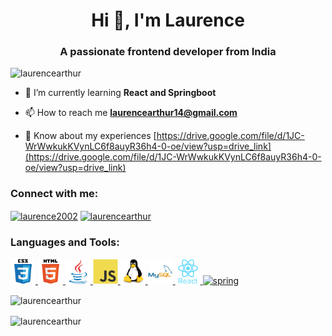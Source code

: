 <h1 align="center">Hi 👋, I'm Laurence</h1>
<h3 align="center">A passionate frontend developer from India</h3>

<p align="left"> <img src="https://komarev.com/ghpvc/?username=laurencearthur&label=Profile%20views&color=0e75b6&style=flat" alt="laurencearthur" /> </p>

- 🌱 I’m currently learning **React and Springboot**

- 📫 How to reach me **laurencearthur14@gmail.com**

- 📄 Know about my experiences [https://drive.google.com/file/d/1JC-WrWwkukKVynLC6f8auyR36h4-0-oe/view?usp=drive_link](https://drive.google.com/file/d/1JC-WrWwkukKVynLC6f8auyR36h4-0-oe/view?usp=drive_link)

<h3 align="left">Connect with me:</h3>
<p align="left">
<a href="https://linkedin.com/in/laurence2002" target="blank"><img align="center" src="https://raw.githubusercontent.com/rahuldkjain/github-profile-readme-generator/master/src/images/icons/Social/linked-in-alt.svg" alt="laurence2002" height="30" width="40" /></a>
<a href="https://instagram.com/laurencearthur" target="blank"><img align="center" src="https://raw.githubusercontent.com/rahuldkjain/github-profile-readme-generator/master/src/images/icons/Social/instagram.svg" alt="laurencearthur" height="30" width="40" /></a>
</p>

<h3 align="left">Languages and Tools:</h3>
<p align="left"> <a href="https://www.w3schools.com/css/" target="_blank" rel="noreferrer"> <img src="https://raw.githubusercontent.com/devicons/devicon/master/icons/css3/css3-original-wordmark.svg" alt="css3" width="40" height="40"/> </a> <a href="https://www.w3.org/html/" target="_blank" rel="noreferrer"> <img src="https://raw.githubusercontent.com/devicons/devicon/master/icons/html5/html5-original-wordmark.svg" alt="html5" width="40" height="40"/> </a> <a href="https://www.java.com" target="_blank" rel="noreferrer"> <img src="https://raw.githubusercontent.com/devicons/devicon/master/icons/java/java-original.svg" alt="java" width="40" height="40"/> </a> <a href="https://developer.mozilla.org/en-US/docs/Web/JavaScript" target="_blank" rel="noreferrer"> <img src="https://raw.githubusercontent.com/devicons/devicon/master/icons/javascript/javascript-original.svg" alt="javascript" width="40" height="40"/> </a> <a href="https://www.linux.org/" target="_blank" rel="noreferrer"> <img src="https://raw.githubusercontent.com/devicons/devicon/master/icons/linux/linux-original.svg" alt="linux" width="40" height="40"/> </a> <a href="https://www.mysql.com/" target="_blank" rel="noreferrer"> <img src="https://raw.githubusercontent.com/devicons/devicon/master/icons/mysql/mysql-original-wordmark.svg" alt="mysql" width="40" height="40"/> </a> <a href="https://reactjs.org/" target="_blank" rel="noreferrer"> <img src="https://raw.githubusercontent.com/devicons/devicon/master/icons/react/react-original-wordmark.svg" alt="react" width="40" height="40"/> </a> <a href="https://spring.io/" target="_blank" rel="noreferrer"> <img src="https://www.vectorlogo.zone/logos/springio/springio-icon.svg" alt="spring" width="40" height="40"/> </a> </p>

<p><img align="center" src="https://github-readme-stats.vercel.app/api/top-langs?username=laurencearthur&show_icons=true&locale=en&layout=compact" alt="laurencearthur" /></p>

<p><img align="center" src="https://github-readme-streak-stats.herokuapp.com/?user=laurencearthur&" alt="laurencearthur" /></p>

